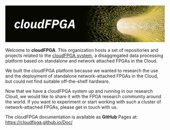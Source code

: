 ![Banner for cF](./imgs/banner.png)

Welcome to **cloudFPGA**. This organization hosts a set of repositories and projects related to the [cloudFPGA system](https://www.zurich.ibm.com/cci/cloudFPGA/), a disaggregated data processing platform based on standalone and network attached FPGAs in the Cloud.

We built the cloudFPGA platform because we wanted to research the use and the deployment of 
standalone network-attached FPGAs in the Cloud, but could not find suitable off-the-shelf hardware.

Now that we have a cloudFPGA system up and running in our research Cloud, we would like to share it 
with the FPGA research community around the world. If you want to experiment or start working with
such a cluster of network-attached FPGAs, please get in touch with us.

The cloudFPGA documentation is available as **GitHub** Pages at: https://cloudfpga.github.io/Doc/
